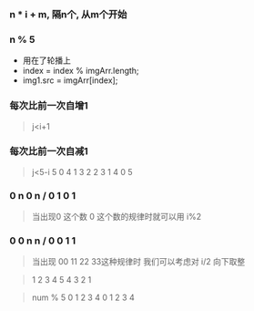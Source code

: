 ### n * i + m, 隔n个, 从m个开始
<!-- 
    4*i+3 = 3，7，11，15，19    隔4个数字 从3开始
    4*i+1 = 1，5，9，13，17     隔4个数字 从1开始
-->

### n % 5
- 用在了轮播上
- index = index % imgArr.length;
- img1.src = imgArr[index];
<!-- 0 1 2 3 4 0 1 2 3 4 -->


### 每次比前一次自增1
> j<i+1

### 每次比前一次自减1
> j<5-i
5   0
4   1
3   2
2   3
1   4
0   5


### 0 n 0 n / 0 1 0 1
> 当出现0 这个数 0 这个数的规律时就可以用
> i%2

### 0 0 n n / 0 0 1 1
>当出现 00 11 22 33这种规律时 我们可以考虑对 i/2 向下取整
<!-- 
    1, left:0   top:0           0       0
    2, left:-w  top:0          -1       0
    3, left:0   top:-h          0      -1
    4  left:-w  top:-h         -1      -1

                               0%2 0     0/2 0
                               1%2 1     1/2 0
                               2%2 0     2/2 1
                               3%2 1     3/2 1

    // 那怎么同时分别改4个图片???
    imgNode.style.left =-(i%2)*w +'px'
    imgNode.style.top = Math.floor(i/2)*h +'px'

### i%2 对下标 0 1 2 3 来说 -- i%2 的结果就是 0 1   0 1
### i/2 对下标 0 1 2 3 来说 -- i/2 的结果就是 0 0.5 1 1.5 向下取整 0 1 0 1
 -->


> 1 2 3 4 5 4 3 2 1
<!-- 
let num = 0;
let ratio = 0;

setInterval(function(){
    if(num == 0){
        ratio = 1
    }else if(num == 10){
        ratio = -1
    }

    num += ratio;
    console.log(num);
}, 500);
 -->

> num % 5   0 1 2 3 4 0 1 2 3 4
<!-- 
    num++;
    num = num % 10;
    console.log(num);
 -->
